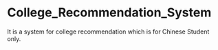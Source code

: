 # College_Recommendation_System
It is a system for college recommendation which is for Chinese Student only.
